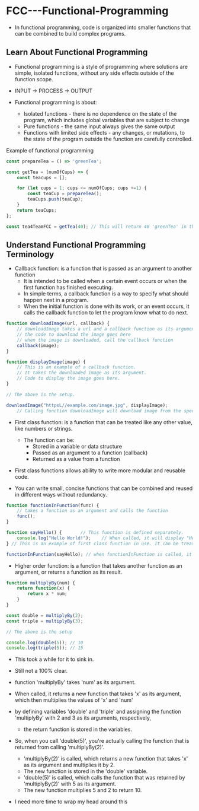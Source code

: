 # FCC---Functional-Programming

- In functional programming, code is organized into smaller functions that can be combined to build complex programs.

## Learn About Functional Programming

- Functional programming is a style of programming where solutions are simple, isolated functions, without any side effects outside of the function scope.
- INPUT -> PROCESS -> OUTPUT

- Functional programming is about:
  - Isolated functions - there is no dependence on the state of the program, which includes global variables that are subject to change
  - Pure functions - the same input always gives the same output
  - Functions with limited side effects - any changes, or mutations, to the state of the program outside the function are carefully controlled.

Example of functional programming

```js
const prepareTea = () => 'greenTea';

const getTea = (numOfCups) => {
    const teacups = [];

    for (let cups = 1; cups <= numOfCups; cups +=1) {
        const teaCup = prepareTea();
        teaCups.push(teaCup);
    }
    return teaCups;
};

const tea4TeamFCC = getTea(40); // This will return 40 'greenTea' in the array 'teaCups'
```

## Understand Functional Programming Terminology

- Callback function: is a function that is passed as an argument to another function
  - It is intended to be called when a certain event occurs or when the first function has finished executing.
  - In simple terms, a callback function is a way to specify what should happen next in a program.
  - When the initial function is done with its work, or an event occurs, it calls the callback function to let the program know what to do next.

```js
function downloadImage(url, callback) {
    // downloadImage takes a url and a callback function as its arguments
    // the code to download the image goes here
    // when the image is downloaded, call the callback function
    callback(image);
}

function displayImage(image) {
    // This is an example of a callback function.
    // It takes the downloaded image as its argument.
    // Code to display the image goes here.
}

// The above is the setup.

downloadImage("httpsL//example.com/image.jpg", displayImage);
    // Calling function downloadImage will download image from the specified url and execute the callback 'displayImage'
```

- First class function: is a function that can be treated like any other value, like numbers or strings.

  - The function can be:
    - Stored in a variable or data structure
    - Passed as an argument to a function (callback)
    - Returned as a value from a function

- First class functions allows ability to write more modular and reusable code.
- You can write small, concise functions that can be combined and reused in different ways without redundancy.

```js
function functionInFunction(func) {
    // takes a function as an argument and calls the function
    func();
}

function sayHello() {       // This function is defined separately.
    console.log("Hello World!");    // When called, it will display "Hello World!" in the console.
} // This is an example of first class function in use. It can be treated like a value and pass it around to other functions.

functionInFunction(sayHello); // when functionInFunction is called, it will call the function 'sayHello' and display "Hello World!" in the console.
```

- Higher order function: is a function that takes another function as an argument, or returns a function as its result.

```js
function multiplyBy(num) {
    return function(x) {
        return x * num;
    }
}

const double = multiplyBy(2);
const triple = multiplyBy(3);

// The above is the setup

console.log(double(5)); // 10
console.log(triple(5)); // 15
```

- This took a while for it to sink in.
- Still not a 100% clear.
  
- function 'multiplyBy' takes 'num' as its argument.
- When called, it returns a new function that takes 'x' as its argument, which then multiplies the values of 'x' and 'num'
- by defining variables 'double' and 'triple' and assigning the function 'multiplyBy' with 2 and 3 as its arguments, respectively,
  - the return function is stored in the variables.
- So, when you call 'double(5)', you're actually calling the function that is returned from calling 'multiplyBy(2)'.
  - 'multiplyBy(2)' is called, which returns a new function that takes 'x' as its argument and multiplies it by 2.
  - The new function is stored in the 'double' variable.
  - 'double(5)' is called, which calls the function that was returned by 'multiplyBy(2)' with 5 as its argument.
  - The new function multiplies 5 and 2 to return 10.

- I need more time to wrap my head around this

